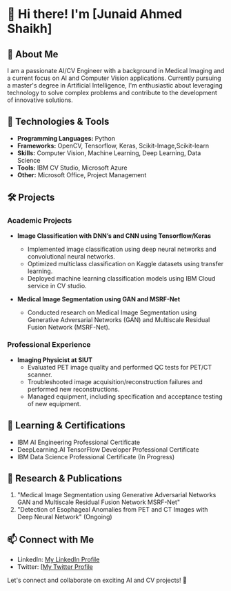 # 👋 Hi there! I'm [Junaid Ahmed Shaikh]
## 🚀 About Me

I am a passionate AI/CV Engineer with a background in Medical Imaging and a current focus on AI and Computer Vision applications. Currently pursuing a master's degree in Artificial Intelligence, I'm enthusiastic about leveraging technology to solve complex problems and contribute to the development of innovative solutions.

## 🔧 Technologies & Tools

- **Programming Languages:** Python 
- **Frameworks:** OpenCV, Tensorflow, Keras, Scikit-Image,Scikit-learn
- **Skills:** Computer Vision, Machine Learning, Deep Learning, Data Science
- **Tools:** IBM CV Studio, Microsoft Azure
- **Other:** Microsoft Office, Project Management

## 🛠️ Projects

### Academic Projects

- **Image Classification with DNN’s and CNN using Tensorflow/Keras**
  - Implemented image classification using deep neural networks and convolutional neural networks.
  - Optimized multiclass classification on Kaggle datasets using transfer learning.
  - Deployed machine learning classification models using IBM Cloud service in CV studio.

- **Medical Image Segmentation using GAN and MSRF-Net**
  - Conducted research on Medical Image Segmentation using Generative Adversarial Networks (GAN) and Multiscale Residual Fusion Network (MSRF-Net).

### Professional Experience

- **Imaging Physicist at SIUT**
  - Evaluated PET image quality and performed QC tests for PET/CT scanner.
  - Troubleshooted image acquisition/reconstruction failures and performed new reconstructions.
  - Managed equipment, including specification and acceptance testing of new equipment.

## 🌱 Learning & Certifications

- IBM AI Engineering Professional Certificate
- DeepLearning.AI TensorFlow Developer Professional Certificate
- IBM Data Science Professional Certificate (In Progress)

## 📄 Research & Publications

1. "Medical Image Segmentation using Generative Adversarial Networks GAN and Multiscale Residual Fusion Network MSRF-Net"
2. "Detection of Esophageal Anomalies from PET and CT Images with Deep Neural Network" (Ongoing)

## 📫 Connect with Me

- LinkedIn: [My LinkedIn Profile](https://www.linkedin.com/in/junaid-ahmed-shaikh-29974429b/)
- Twitter: [[My Twitter Profile](https://twitter.com/Junaid_phy105)


Let's connect and collaborate on exciting AI and CV projects! 🚀
